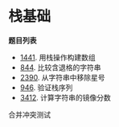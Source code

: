 # 栈基础

**题目列表**

- [1441](https://leetcode.cn/problems/build-an-array-with-stack-operations/description/). 用栈操作构建数组
- [844](https://leetcode.cn/problems/backspace-string-compare/description/). 比较含退格的字符串
- [2390](https://leetcode.cn/problems/removing-stars-from-a-string/description/). 从字符串中移除星号
- [946](https://leetcode.cn/problems/validate-stack-sequences/description/). 验证栈序列
- [3412](https://leetcode.cn/problems/find-mirror-score-of-a-string/description/). 计算字符串的镜像分数

合并冲突测试
